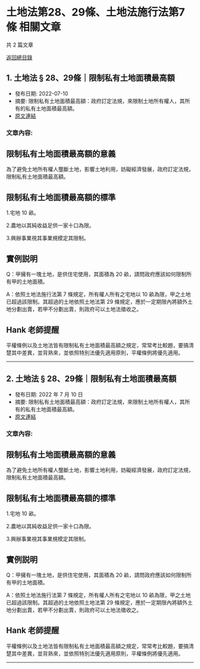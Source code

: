 # 土地法第28、29條、土地法施行法第7條 相關文章

共 2 篇文章

[返回總目錄](00_總目錄.md)

## 1. 土地法 § 28、29條｜限制私有土地面積最高額

- 發布日期: 2022-07-10
- 摘要: 限制私有土地面積最高額：政府訂定法規，來限制土地所有權人，其所有的私有土地面積最高額。
- [原文連結](https://www.jasper-realestate.com/%e9%99%90%e5%88%b6%e7%a7%81%e6%9c%89%e5%9c%9f%e5%9c%b0%e9%9d%a2%e7%a9%8d%e6%9c%80%e9%ab%98%e9%a1%8d/)

### 文章內容:

## 限制私有土地面積最高額的意義

為了避免土地所有權人壟斷土地，影響土地利用，妨礙經濟發展，政府訂定法規，限制私有土地面積最高額。

## 限制私有土地面積最高額的標準

1.宅地 10 畝。

2.農地以其純收益足供一家十口為限。

3.興辦事業視其事業規模定其限制。

## 實例説明

Q：甲擁有一塊土地，是供住宅使用，其面積為 20 畝，請問政府應該如何限制所有甲的土地面積。

A：依照土地法施行法第 7 條規定，所有權人所有之宅地以 10 畝為限，甲之土地已超過該限制。其超過的土地依照土地法第 29 條規定，應於一定期限內將額外土地分劃出賣，若甲不分劃出賣，則政府可以土地法徵收之。

## Hank 老師提醒

平權條例以及土地法皆有限制私有土地面積最高額之規定，常常考比較題，要搞清楚其中差異，並背熟來，並依照特別法優先適用原則，平權條例將優先適用。

---

## 2. 土地法 § 28、29條｜限制私有土地面積最高額

- 發布日期: 2022 年 7 月 10 日
- 摘要: 限制私有土地面積最高額：政府訂定法規，來限制土地所有權人，其所有的私有土地面積最高額。
- [原文連結](https://www.jasper-realestate.com/%e9%99%90%e5%88%b6%e7%a7%81%e6%9c%89%e5%9c%9f%e5%9c%b0%e9%9d%a2%e7%a9%8d%e6%9c%80%e9%ab%98%e9%a1%8d/)

### 文章內容:

## 限制私有土地面積最高額的意義

為了避免土地所有權人壟斷土地，影響土地利用，妨礙經濟發展，政府訂定法規，限制私有土地面積最高額。

## 限制私有土地面積最高額的標準

1.宅地 10 畝。

2.農地以其純收益足供一家十口為限。

3.興辦事業視其事業規模定其限制。

## 實例説明

Q：甲擁有一塊土地，是供住宅使用，其面積為 20 畝，請問政府應該如何限制所有甲的土地面積。

A：依照土地法施行法第 7 條規定，所有權人所有之宅地以 10 畝為限，甲之土地已超過該限制。其超過的土地依照土地法第 29 條規定，應於一定期限內將額外土地分劃出賣，若甲不分劃出賣，則政府可以土地法徵收之。

## Hank 老師提醒

平權條例以及土地法皆有限制私有土地面積最高額之規定，常常考比較題，要搞清楚其中差異，並背熟來，並依照特別法優先適用原則，平權條例將優先適用。

---


